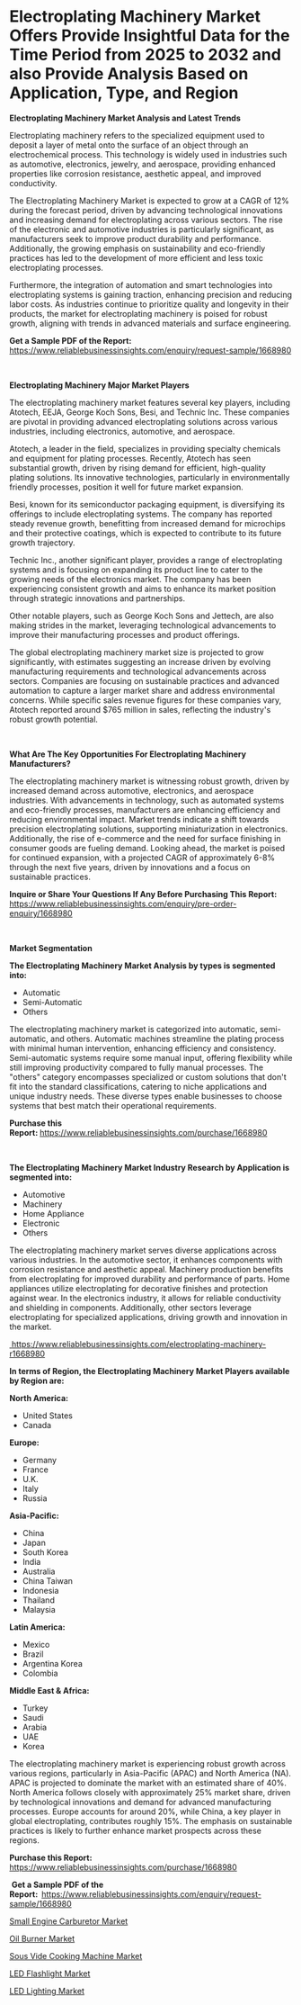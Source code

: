 <p><h1>Electroplating Machinery Market Offers Provide Insightful Data for the Time Period from 2025 to 2032 and also Provide Analysis Based on Application, Type, and Region</h1></p><p><strong>Electroplating Machinery Market Analysis and Latest Trends</strong></p>
<p><p>Electroplating machinery refers to the specialized equipment used to deposit a layer of metal onto the surface of an object through an electrochemical process. This technology is widely used in industries such as automotive, electronics, jewelry, and aerospace, providing enhanced properties like corrosion resistance, aesthetic appeal, and improved conductivity.</p><p>The Electroplating Machinery Market is expected to grow at a CAGR of 12% during the forecast period, driven by advancing technological innovations and increasing demand for electroplating across various sectors. The rise of the electronic and automotive industries is particularly significant, as manufacturers seek to improve product durability and performance. Additionally, the growing emphasis on sustainability and eco-friendly practices has led to the development of more efficient and less toxic electroplating processes.</p><p>Furthermore, the integration of automation and smart technologies into electroplating systems is gaining traction, enhancing precision and reducing labor costs. As industries continue to prioritize quality and longevity in their products, the market for electroplating machinery is poised for robust growth, aligning with trends in advanced materials and surface engineering.</p></p>
<p><strong>Get a Sample PDF of the Report:&nbsp;</strong> <a href="https://www.reliablebusinessinsights.com/enquiry/request-sample/1668980?utm_campaign=118&utm_medium=2&utm_source=Github&utm_content=ia&utm_term=08042025&utm_id=electroplating-machinery">https://www.reliablebusinessinsights.com/enquiry/request-sample/1668980</a></p>
<p>&nbsp;</p>
<p><strong>Electroplating Machinery Major Market Players</strong></p>
<p><p>The electroplating machinery market features several key players, including Atotech, EEJA, George Koch Sons, Besi, and Technic Inc. These companies are pivotal in providing advanced electroplating solutions across various industries, including electronics, automotive, and aerospace.</p><p>Atotech, a leader in the field, specializes in providing specialty chemicals and equipment for plating processes. Recently, Atotech has seen substantial growth, driven by rising demand for efficient, high-quality plating solutions. Its innovative technologies, particularly in environmentally friendly processes, position it well for future market expansion.</p><p>Besi, known for its semiconductor packaging equipment, is diversifying its offerings to include electroplating systems. The company has reported steady revenue growth, benefitting from increased demand for microchips and their protective coatings, which is expected to contribute to its future growth trajectory.</p><p>Technic Inc., another significant player, provides a range of electroplating systems and is focusing on expanding its product line to cater to the growing needs of the electronics market. The company has been experiencing consistent growth and aims to enhance its market position through strategic innovations and partnerships.</p><p>Other notable players, such as George Koch Sons and Jettech, are also making strides in the market, leveraging technological advancements to improve their manufacturing processes and product offerings.</p><p>The global electroplating machinery market size is projected to grow significantly, with estimates suggesting an increase driven by evolving manufacturing requirements and technological advancements across sectors. Companies are focusing on sustainable practices and advanced automation to capture a larger market share and address environmental concerns. While specific sales revenue figures for these companies vary, Atotech reported around $765 million in sales, reflecting the industry's robust growth potential.</p></p>
<p>&nbsp;</p>
<p><strong>What Are The Key Opportunities For Electroplating Machinery Manufacturers?</strong></p>
<p><p>The electroplating machinery market is witnessing robust growth, driven by increased demand across automotive, electronics, and aerospace industries. With advancements in technology, such as automated systems and eco-friendly processes, manufacturers are enhancing efficiency and reducing environmental impact. Market trends indicate a shift towards precision electroplating solutions, supporting miniaturization in electronics. Additionally, the rise of e-commerce and the need for surface finishing in consumer goods are fueling demand. Looking ahead, the market is poised for continued expansion, with a projected CAGR of approximately 6-8% through the next five years, driven by innovations and a focus on sustainable practices.</p></p>
<p><strong>Inquire or Share Your Questions If Any Before Purchasing This Report:</strong> <a href="https://www.reliablebusinessinsights.com/enquiry/pre-order-enquiry/1668980?utm_campaign=118&utm_medium=2&utm_source=Github&utm_content=ia&utm_term=08042025&utm_id=electroplating-machinery">https://www.reliablebusinessinsights.com/enquiry/pre-order-enquiry/1668980</a></p>
<p>&nbsp;</p>
<p><strong>Market Segmentation</strong></p>
<p><strong>The Electroplating Machinery Market Analysis by types is segmented into:</strong></p>
<p><ul><li>Automatic</li><li>Semi-Automatic</li><li>Others</li></ul></p>
<p><p>The electroplating machinery market is categorized into automatic, semi-automatic, and others. Automatic machines streamline the plating process with minimal human intervention, enhancing efficiency and consistency. Semi-automatic systems require some manual input, offering flexibility while still improving productivity compared to fully manual processes. The "others" category encompasses specialized or custom solutions that don't fit into the standard classifications, catering to niche applications and unique industry needs. These diverse types enable businesses to choose systems that best match their operational requirements.</p></p>
<p><strong>Purchase this Report:&nbsp;</strong><a href="https://www.reliablebusinessinsights.com/purchase/1668980?utm_campaign=118&utm_medium=2&utm_source=Github&utm_content=ia&utm_term=08042025&utm_id=electroplating-machinery">https://www.reliablebusinessinsights.com/purchase/1668980</a></p>
<p>&nbsp;</p>
<p><strong>The Electroplating Machinery Market Industry Research by Application is segmented into:</strong></p>
<p><ul><li>Automotive</li><li>Machinery</li><li>Home Appliance</li><li>Electronic</li><li>Others</li></ul></p>
<p><p>The electroplating machinery market serves diverse applications across various industries. In the automotive sector, it enhances components with corrosion resistance and aesthetic appeal. Machinery production benefits from electroplating for improved durability and performance of parts. Home appliances utilize electroplating for decorative finishes and protection against wear. In the electronics industry, it allows for reliable conductivity and shielding in components. Additionally, other sectors leverage electroplating for specialized applications, driving growth and innovation in the market.</p></p>
<p><a href="https://www.reliablebusinessinsights.com/electroplating-machinery-r1668980?utm_campaign=118&utm_medium=2&utm_source=Github&utm_content=ia&utm_term=08042025&utm_id=electroplating-machinery">&nbsp;https://www.reliablebusinessinsights.com/electroplating-machinery-r1668980</a></p>
<p><strong>In terms of Region, the Electroplating Machinery Market Players available by Region are:</strong></p>
<p>
    <p> <strong> North America: </strong>
        <ul>
            <li>United States</li>
            <li>Canada</li>
        </ul>
        </p> 
    <p> <strong> Europe: </strong>
        <ul>
            <li>Germany</li>
            <li>France</li>
            <li>U.K.</li>
            <li>Italy</li>
            <li>Russia</li>
        </ul>
        </p> 
    <p> <strong> Asia-Pacific: </strong>
        <ul>
            <li>China</li>
            <li>Japan</li>
            <li>South Korea</li>
            <li>India</li>
            <li>Australia</li>
            <li>China Taiwan</li>
            <li>Indonesia</li>
            <li>Thailand</li>
            <li>Malaysia</li>
        </ul>
        </p> 
    <p> <strong> Latin America: </strong>
        <ul>
            <li>Mexico</li>
            <li>Brazil</li>
            <li>Argentina Korea</li>
            <li>Colombia</li>
        </ul>
        </p> 
    <p> <strong> Middle East & Africa: </strong>
        <ul>
            <li>Turkey</li>
            <li>Saudi</li>
            <li>Arabia</li>
            <li>UAE</li>
            <li>Korea</li>
        </ul>
    </p>
    </p>
<p><p>The electroplating machinery market is experiencing robust growth across various regions, particularly in Asia-Pacific (APAC) and North America (NA). APAC is projected to dominate the market with an estimated share of 40%. North America follows closely with approximately 25% market share, driven by technological innovations and demand for advanced manufacturing processes. Europe accounts for around 20%, while China, a key player in global electroplating, contributes roughly 15%. The emphasis on sustainable practices is likely to further enhance market prospects across these regions.</p></p>
<p><strong>Purchase this Report: </strong><a href="https://www.reliablebusinessinsights.com/purchase/1668980?utm_campaign=118&utm_medium=2&utm_source=Github&utm_content=ia&utm_term=08042025&utm_id=electroplating-machinery">https://www.reliablebusinessinsights.com/purchase/1668980</a></p>
<p>&nbsp;<strong>Get a Sample PDF of the Report:&nbsp;&nbsp;</strong><a href="https://www.reliablebusinessinsights.com/enquiry/request-sample/1668980?utm_campaign=118&utm_medium=2&utm_source=Github&utm_content=ia&utm_term=08042025&utm_id=electroplating-machinery">https://www.reliablebusinessinsights.com/enquiry/request-sample/1668980</a></p>
<p><strong></strong></p>
<p><p><a href="https://github.com/dringals/Market-Research-Report-List-7/blob/main/small-engine-carburetor-market.md?utm_campaign=118&utm_medium=2&utm_source=Github&utm_content=ia&utm_term=08042025&utm_id=electroplating-machinery">Small Engine Carburetor Market</a></p><p><a href="https://github.com/lizamflotow/Market-Research-Report-List-1/blob/main/oil-burner-market.md?utm_campaign=118&utm_medium=2&utm_source=Github&utm_content=ia&utm_term=08042025&utm_id=electroplating-machinery">Oil Burner Market</a></p><p><a href="https://github.com/tona7vba/Market-Research-Report-List-1/blob/main/sous-vide-cooking-machine-market.md?utm_campaign=118&utm_medium=2&utm_source=Github&utm_content=ia&utm_term=08042025&utm_id=electroplating-machinery">Sous Vide Cooking Machine Market</a></p><p><a href="https://github.com/tambraunrue691969/Market-Research-Report-List-1/blob/main/led-flashlight-market.md?utm_campaign=118&utm_medium=2&utm_source=Github&utm_content=ia&utm_term=08042025&utm_id=electroplating-machinery">LED Flashlight Market</a></p><p><a href="https://github.com/oslieselotte2192/Market-Research-Report-List-1/blob/main/led-lighting-market.md?utm_campaign=118&utm_medium=2&utm_source=Github&utm_content=ia&utm_term=08042025&utm_id=electroplating-machinery">LED Lighting Market</a></p></p>